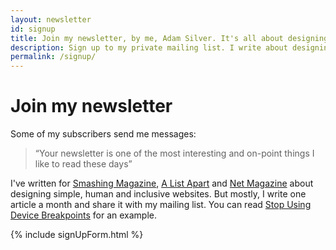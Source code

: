 ```yaml
---
layout: newsletter
id: signup
title: Join my newsletter, by me, Adam Silver. It's all about designing simple, human and inclusive websites.
description: Sign up to my private mailing list. I write about designing simple, human and inclusive websites. I'll send you one article a month before anyone else.
permalink: /signup/
---
```


# Join my newsletter

Some of my subscribers send me messages:

> “Your newsletter is one of the most interesting and on-point things I like to read these days”

I've written for [Smashing Magazine](https://www.smashingmagazine.com/author/adamsilver/), [A List Apart](https://alistapart.com/author/adamsilver) and [Net Magazine](http://www.creativebloq.com/net-magazine) about designing simple, human and inclusive websites. But mostly, I write one article a month and share it with my mailing list. You can read [Stop Using Device Breakpoints](/articles/stop-using-device-breakpoints/) for an example.

{% include signUpForm.html %}
